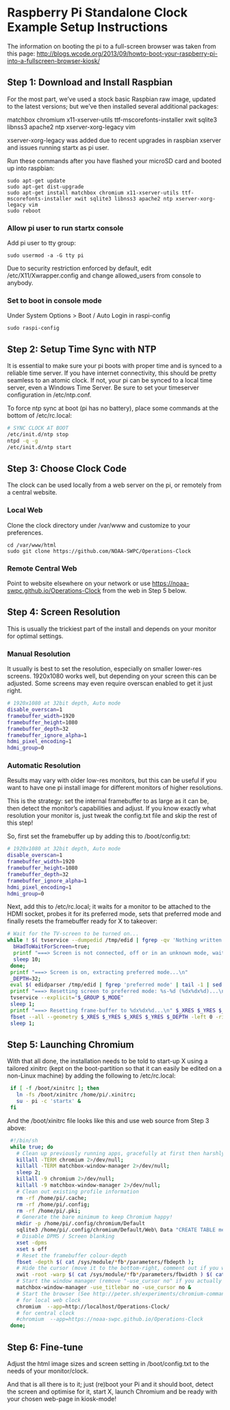 # Raspberry Pi Standalone Clock Example Setup Instructions

The information on booting the pi to a full-screen browser was taken from this page: http://blogs.wcode.org/2013/09/howto-boot-your-raspberry-pi-into-a-fullscreen-browser-kiosk/

## Step 1: Download and Install Raspbian
For the most part, we’ve used a stock basic Raspbian raw image, updated to the latest versions; but we’ve then installed several additional packages:

matchbox chromium x11-xserver-utils ttf-mscorefonts-installer xwit sqlite3 libnss3 apache2 ntp xserver-xorg-legacy vim

xserver-xorg-legacy was added due to recent upgrades in raspbian xserver and issues running startx as pi user.

Run these commands after you have flashed your microSD card and booted up into raspbian:
```console
sudo apt-get update 
sudo apt-get dist-upgrade 
sudo apt-get install matchbox chromium x11-xserver-utils ttf-mscorefonts-installer xwit sqlite3 libnss3 apache2 ntp xserver-xorg-legacy vim
sudo reboot
```

### Allow pi user to run startx console
Add pi user to tty group:
```console
sudo usermod -a -G tty pi
```
Due to security restriction enforced by default, edit /etc/X11/Xwrapper.config and change allowed_users from console to anybody.

### Set to boot in console mode
Under System Options > Boot / Auto Login in raspi-config
```console
sudo raspi-config
```

## Step 2: Setup Time Sync with NTP
It is essential to make sure your pi boots with proper time and is synced to a reliable time server.  If you have internet connectivity, this should be pretty seamless to an atomic clock.  If not, your pi can be synced to a local time server, even a Windows Time Server.  Be sure to set your timeserver configuration in /etc/ntp.conf.

To force ntp sync at boot (pi has no battery), place some commands at the bottom of /etc/rc.local:
```sh
# SYNC CLOCK AT BOOT
/etc/init.d/ntp stop
ntpd -q -g
/etc/init.d/ntp start
```

## Step 3: Choose Clock Code
The clock can be used locally from a web server on the pi, or remotely from a central website.
### Local Web
Clone the clock directory under /var/www and customize to your preferences.
```console
cd /var/www/html
sudo git clone https://github.com/NOAA-SWPC/Operations-Clock
```
### Remote Central Web
Point to website elsewhere on your network or use https://noaa-swpc.github.io/Operations-Clock from the web in Step 5 below.

## Step 4: Screen Resolution

This is usually the trickiest part of the install and depends on your monitor for optimal settings.

### Manual Resolution
It usually is best to set the resolution, especially on smaller lower-res screens. 1920x1080 works well, but depending on your screen this can be adjusted. Some screens may even require overscan enabled to get it just right.

```sh
# 1920x1080 at 32bit depth, Auto mode
disable_overscan=1
framebuffer_width=1920
framebuffer_height=1080
framebuffer_depth=32
framebuffer_ignore_alpha=1
hdmi_pixel_encoding=1
hdmi_group=0
```

### Automatic Resolution

Results may vary with older low-res monitors, but this can be useful if you want to have one pi install image for different monitors of higher resolutions.

This is the strategy: set the internal framebuffer to as large as it can be, then detect the monitor’s capabilities and adjust. If you know exactly what resolution your monitor is, just tweak the config.txt file and skip the rest of this step!

So, first set the framebuffer up by adding this to /boot/config.txt:
```sh
# 1920x1080 at 32bit depth, Auto mode
disable_overscan=1
framebuffer_width=1920
framebuffer_height=1080
framebuffer_depth=32
framebuffer_ignore_alpha=1
hdmi_pixel_encoding=1
hdmi_group=0
```
Next, add this to /etc/rc.local; it waits for a monitor to be attached to the HDMI socket, probes it for its preferred mode, sets that preferred mode and finally resets the framebuffer ready for X to takeover:
```sh
# Wait for the TV-screen to be turned on...
while ! $( tvservice --dumpedid /tmp/edid | fgrep -qv 'Nothing written!' ); do
  bHadToWaitForScreen=true;
  printf "===> Screen is not connected, off or in an unknown mode, waiting for it to become available...\n"
  sleep 10;
 done;
 printf "===> Screen is on, extracting preferred mode...\n"
 _DEPTH=32;
 eval $( edidparser /tmp/edid | fgrep 'preferred mode' | tail -1 | sed -Ene 's/^.+(DMT|CEA) \(([0-9]+)\) ([0-9]+)x([0-9]+)[pi]? @.+/_GROUP=\1;_MODE=\2;_XRES=\3;_YRES=\4;/p' );
 printf "===> Resetting screen to preferred mode: %s-%d (%dx%dx%d)...\n" $_GROUP $_MODE $_XRES $_YRES $_DEPTH
 tvservice --explicit="$_GROUP $_MODE"
 sleep 1;
 printf "===> Resetting frame-buffer to %dx%dx%d...\n" $_XRES $_YRES $_DEPTH
 fbset --all --geometry $_XRES $_YRES $_XRES $_YRES $_DEPTH -left 0 -right 0 -upper 0 -lower 0;
 sleep 1;
```

## Step 5: Launching Chromium
With that all done, the installation needs to be told to start-up X using a tailored xinitrc (kept on the boot-partition so that it can easily be edited on a non-Linux machine) by adding the following to /etc/rc.local:
```sh
 if [ -f /boot/xinitrc ]; then
   ln -fs /boot/xinitrc /home/pi/.xinitrc;
   su - pi -c 'startx' &
 fi
```
And the /boot/xinitrc file looks like this and use web source from Step 3 above:
```sh
 #!/bin/sh
 while true; do
   # Clean up previously running apps, gracefully at first then harshly
   killall -TERM chromium 2>/dev/null;
   killall -TERM matchbox-window-manager 2>/dev/null;
   sleep 2;
   killall -9 chromium 2>/dev/null;
   killall -9 matchbox-window-manager 2>/dev/null;
   # Clean out existing profile information
   rm -rf /home/pi/.cache;
   rm -rf /home/pi/.config;
   rm -rf /home/pi/.pki;
   # Generate the bare minimum to keep Chromium happy!
   mkdir -p /home/pi/.config/chromium/Default
   sqlite3 /home/pi/.config/chromium/Default/Web\ Data "CREATE TABLE meta(key LONGVARCHAR NOT NULL UNIQUE PRIMARY KEY, value LONGVARCHAR); INSERT INTO meta VALUES('version','46'); CREATE TABLE keywords (foo INTEGER);";
   # Disable DPMS / Screen blanking
   xset -dpms
   xset s off
   # Reset the framebuffer colour-depth
   fbset -depth $( cat /sys/module/*fb*/parameters/fbdepth );
   # Hide the cursor (move it to the bottom-right, comment out if you want mouse interaction)
   xwit -root -warp $( cat /sys/module/*fb*/parameters/fbwidth ) $( cat /sys/module/*fb*/parameters/fbheight )
   # Start the window manager (remove "-use_cursor no" if you actually want mouse interaction)
   matchbox-window-manager -use_titlebar no -use_cursor no &
   # Start the browser (See http://peter.sh/experiments/chromium-command-line-switches/)
   # for local web clock
   chromium  --app=http://localhost/Operations-Clock/
   # for central clock
   #chromium  --app=https://noaa-swpc.github.io/Operations-Clock
 done;
```

## Step 6: Fine-tune
Adjust the html image sizes and screen setting in /boot/config.txt to the needs of your monitor/clock.

And that is all there is to it; just (re)boot your Pi and it should boot, detect the screen and optimise for it, start X, launch Chromium and be ready with your chosen web-page in kiosk-mode!
